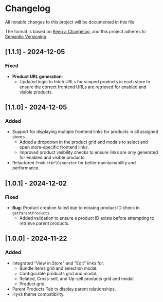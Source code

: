# Changelog

All notable changes to this project will be documented in this file.

The format is based on [Keep a Changelog](https://keepachangelog.com/en/1.0.0/), and this project adheres to [Semantic Versioning](https://semver.org/).

## [1.1.1] - 2024-12-05
### Fixed
- **Product URL generation**:
  - Updated logic to fetch URLs for scoped products in each store to ensure the correct frontend URLs are retrieved for enabled and visible products.

## [1.1.0] - 2024-12-05
### Added
- Support for displaying multiple frontend links for products in all assigned stores.
  - Added a dropdown in the product grid and modals to select and open store-specific frontend links.
  - Improved product visibility checks to ensure links are only generated for enabled and visible products.
- Refactored `ProductUrlGenerator` for better maintainability and performance.

## [1.0.1] - 2024-12-02
### Fixed
- **Bug:** Product creation failed due to missing product ID check in `getParentProducts`.
  - Added validation to ensure a product ID exists before attempting to retrieve parent products.

## [1.0.0] - 2024-11-22
### Added
- Integrated "View in Store" and "Edit" links for:
  - Bundle items grid and selection modal.
  - Configurable products grid and modal.
  - Related, Cross-sell, and Up-sell products grid and modal.
  - Product grid.
- Parent Products Tab to display parent relationships.
- Hyvä theme compatibility.